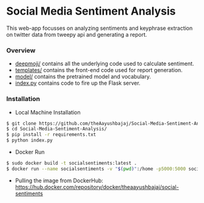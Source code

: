 # Social Media Sentiment Analysis

This web-app focusses on analyzing sentiments and keyphrase extraction on twitter data from tweepy api and generating a report.

### Overview
* [deepmoji/](deepmoji) contains all the underlying code used to calculate sentiment.
* [templates/](templates) contains the front-end code used for report generation.
* [model/](model) contains the pretrained model and vocabulary.
* [index.py](index.py) contains code to fire up the Flask server.

### Installation
-  Local Machine Installation 
```sh
$ git clone https://github.com/theAayushbajaj/Social-Media-Sentiment-Analysis.git
$ cd Social-Media-Sentiment-Analysis/
$ pip install -r requirements.txt
$ python index.py
```
- Docker Run
```sh
$ sudo docker build -t socialsentiments:latest .
$ docker run --name socialsentiments -v "$(pwd)":/home -p5000:5000 socialsentiments:latest
```
- Pulling the image from DockerHub: https://hub.docker.com/repository/docker/theaayushbajaj/social-sentiments
